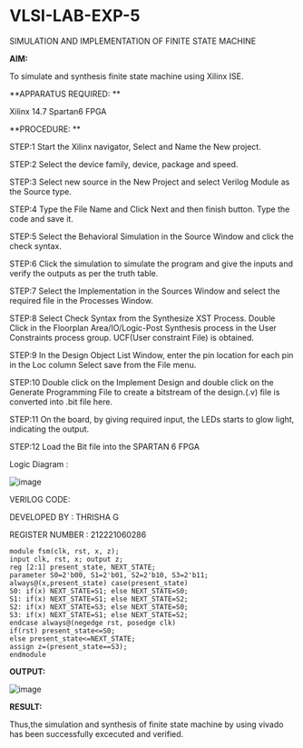 # VLSI-LAB-EXP-5
SIMULATION AND IMPLEMENTATION OF FINITE STATE MACHINE



**AIM:**

 
 To simulate and synthesis finite state machine using Xilinx ISE.



**APPARATUS REQUIRED: **



Xilinx 14.7 
Spartan6 FPGA




**PROCEDURE: **



STEP:1 Start the Xilinx navigator, Select and Name the New project.



STEP:2 Select the device family, device, package and speed.



STEP:3 Select new source in the New Project and select Verilog Module as the Source type. 



STEP:4 Type the File Name and Click Next and then finish button. Type the code and save it. 



STEP:5 Select the Behavioral Simulation in the Source Window and click the check syntax. 



STEP:6 Click the simulation to simulate the program and give the inputs and verify the outputs as per the truth table. 



STEP:7 Select the Implementation in the Sources Window and select the required file in the Processes Window. 



STEP:8 Select Check Syntax from the Synthesize XST Process. Double Click in the Floorplan Area/IO/Logic-Post Synthesis process in the User Constraints process group. UCF(User constraint File) is obtained. 



STEP:9 In the Design Object List Window, enter the pin location for each pin in the Loc column Select save from the File menu. 



STEP:10 Double click on the Implement Design and double click on the Generate Programming File to create a bitstream of the design.(.v) file is converted into .bit file here. 



STEP:11 On the board, by giving required input, the LEDs starts to glow light, indicating the output.



STEP:12 Load the Bit file into the SPARTAN 6 FPGA 





Logic Diagram :



![image](https://github.com/navaneethans/VLSI-LAB-EXP-5/assets/6987778/34ec5d63-2b3b-4511-81ef-99f4572d5869)



VERILOG CODE:



DEVELOPED BY : THRISHA G


REGISTER NUMBER : 212221060286



~~~
module fsm(clk, rst, x, z);
input clk, rst, x; output z; 
reg [2:1] present_state, NEXT_STATE; 
parameter S0=2'b00, S1=2'b01, S2=2'b10, S3=2'b11; 
always@(x,present_state) case(present_state)
S0: if(x) NEXT_STATE=S1; else NEXT_STATE=S0; 
S1: if(x) NEXT_STATE=S1; else NEXT_STATE=S2;
S2: if(x) NEXT_STATE=S3; else NEXT_STATE=S0; 
S3: if(x) NEXT_STATE=S1; else NEXT_STATE=S2;
endcase always@(negedge rst, posedge clk)
if(rst) present_state<=S0; 
else present_state<=NEXT_STATE; 
assign z=(present_state==S3); 
endmodule
~~~




**OUTPUT:**



![image](https://github.com/thrishag/VLSI-LAB-EXP-5/assets/98105360/c128b903-fc23-44d1-b426-5d1d4cd30f7c)




**RESULT:**



  Thus,the simulation and synthesis of finite state machine by using vivado has been successfully excecuted and verified.



